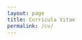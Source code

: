```yaml
---
layout: page
title: Curricula Vitae
permalink: /cv/
---
```


<object data="../images/CV_Feb_2022.pdf" width="600" height="600" type='application/pdf'></object>
